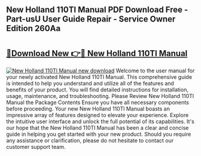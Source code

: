 ## New Holland 110Tl Manual PDF Download Free - Part-usU User Guide Repair - Service Owner Edition 260Aa

# <h2><a href="http://bc89905.oget.top/?id=New+Holland+110Tl+Manual">🔗Download New 👉🔴 New Holland 110Tl Manual</a></h2>

[![New Holland 110Tl Manual new download](https://i.imgur.com/5g1atiW.png)](http://bc89905.oget.top/?id=New+Holland+110Tl+Manual)
Welcome to the user manual for your newly activated New Holland 110Tl Manual. This comprehensive guide is intended to help you understand and utilize all of the features and benefits of your product. You will find detailed instructions for installation, usage, maintenance, and troubleshooting. Please Review New Holland 110Tl Manual the Package Contents Ensure you have all necessary components before proceeding. Your new New Holland 110Tl Manual boasts an impressive array of features designed to elevate your experience. Explore the intuitive user interface and unlock the full potential of its capabilities. It's our hope that the New Holland 110Tl Manual has been a clear and concise guide in helping you get started with your new product. Should you require any assistance or clarification, please do not hesitate to contact our customer support team.
